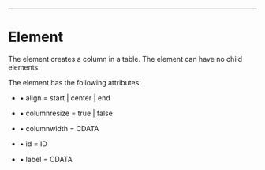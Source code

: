 

---

# Element

The <column> element creates a column in a table. The element can have no child elements.

The <column> element has the following attributes:

- • align = start | center | end

- • columnresize = true | false

- • columnwidth = CDATA

- • id = ID

- • label = CDATA